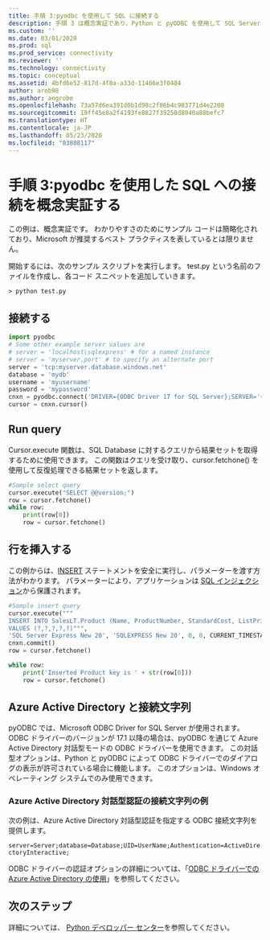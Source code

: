```yaml
---
title: 手順 3:pyodbc を使用して SQL に接続する
description: 手順 3 は概念実証であり、Python と pyODBC を使用して SQL Server に接続する方法がわかります。 基本的な例で、データの選択と挿入が示されます。
ms.custom: ''
ms.date: 03/01/2020
ms.prod: sql
ms.prod_service: connectivity
ms.reviewer: ''
ms.technology: connectivity
ms.topic: conceptual
ms.assetid: 4bfd6e52-817d-4f0a-a33d-11466e3f0484
author: arob98
ms.author: angrobe
ms.openlocfilehash: 73a57d6ea391d0b1d98c2f86b4c983771d4e2208
ms.sourcegitcommit: 19ff45e8a2f4193fe8827f39258d8040a88befc7
ms.translationtype: HT
ms.contentlocale: ja-JP
ms.lasthandoff: 05/23/2020
ms.locfileid: "83808117"
---
```

# <a name="step-3-proof-of-concept-connecting-to-sql-using-pyodbc"></a>手順 3:pyodbc を使用した SQL への接続を概念実証する

この例は、概念実証です。 わかりやすさのためにサンプル コードは簡略化されており、Microsoft が推奨するベスト プラクティスを表しているとは限りません。  

開始するには、次のサンプル スクリプトを実行します。 test.py という名前のファイルを作成し、各コード スニペットを追加していきます。 

```
> python test.py
```
  
## <a name="connect"></a>接続する  
  
```python
import pyodbc 
# Some other example server values are
# server = 'localhost\sqlexpress' # for a named instance
# server = 'myserver,port' # to specify an alternate port
server = 'tcp:myserver.database.windows.net' 
database = 'mydb' 
username = 'myusername' 
password = 'mypassword' 
cnxn = pyodbc.connect('DRIVER={ODBC Driver 17 for SQL Server};SERVER='+server+';DATABASE='+database+';UID='+username+';PWD='+ password)
cursor = cnxn.cursor()

```  
  
  
## <a name="run-query"></a>Run query  
  
Cursor.execute 関数は、SQL Database に対するクエリから結果セットを取得するために使用できます。 この関数はクエリを受け取り、cursor.fetchone() を使用して反復処理できる結果セットを返します。
  
  
```python
#Sample select query
cursor.execute("SELECT @@version;") 
row = cursor.fetchone() 
while row: 
    print(row[0])
    row = cursor.fetchone()

```  
  
## <a name="insert-a-row"></a>行を挿入する  
  
この例からは、[INSERT](../../../t-sql/statements/insert-transact-sql.md) ステートメントを安全に実行し、パラメーターを渡す方法がわかります。 パラメーターにより、アプリケーションは [SQL インジェクション](../../../relational-databases/tables/primary-and-foreign-key-constraints.md)から保護されます。    
  
  
```python
#Sample insert query
cursor.execute("""
INSERT INTO SalesLT.Product (Name, ProductNumber, StandardCost, ListPrice, SellStartDate) 
VALUES (?,?,?,?,?)""",
'SQL Server Express New 20', 'SQLEXPRESS New 20', 0, 0, CURRENT_TIMESTAMP) 
cnxn.commit()
row = cursor.fetchone()

while row: 
    print('Inserted Product key is ' + str(row[0]))
    row = cursor.fetchone()
```  

## <a name="azure-active-directory-and-the-connection-string"></a>Azure Active Directory と接続文字列

pyODBC では、Microsoft ODBC Driver for SQL Server が使用されます。
ODBC ドライバーのバージョンが 17.1 以降の場合は、pyODBC を通じて Azure Active Directory 対話型モードの ODBC ドライバーを使用できます。
この対話型オプションは、Python と pyODBC によって ODBC ドライバーでのダイアログの表示が許可されている場合に機能します。 このオプションは、Windows オペレーティング システムでのみ使用できます。 

### <a name="example-connection-string-for-azure-active-directory-interactive-authentication"></a>Azure Active Directory 対話型認証の接続文字列の例

次の例は、Azure Active Directory 対話型認証を指定する ODBC 接続文字列を提供します。

`server=Server;database=Database;UID=UserName;Authentication=ActiveDirectoryInteractive;`

ODBC ドライバーの認証オプションの詳細については、「[ODBC ドライバーでの Azure Active Directory の使用](../../odbc/using-azure-active-directory.md#new-andor-modified-dsn-and-connection-string-keywords)」を参照してください。

## <a name="next-steps"></a>次のステップ
  
詳細については、 [Python デベロッパー センター](https://azure.microsoft.com/develop/python/)を参照してください。
